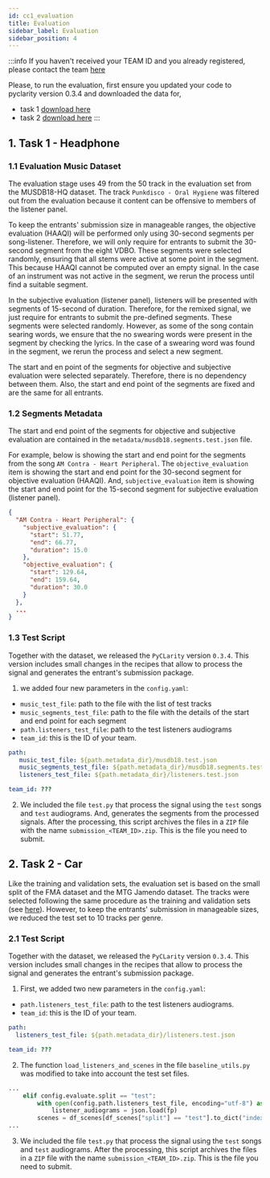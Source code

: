 ```yaml
---
id: cc1_evaluation
title: Evaluation 
sidebar_label: Evaluation
sidebar_position: 4
---
```

:::info
If you haven't received your TEAM ID and you already registered, please contact the team [here](https://groups.google.com/u/1/g/cadenza-challenge)

Please, to run the evaluation, first ensure you updated your code to pyclarity version 0.3.4
and downloaded the data for,
* task 1 [download here](https://forms.gle/UQkuCxqQVxZtGggPA)  
* task 2 [download here](https://forms.gle/2Y7KLZY23i7bH3Lo9)
:::

## 1. Task 1 - Headphone

### 1.1 Evaluation Music Dataset

The evaluation stage uses 49 from the 50 track in the evaluation set from the MUSDB18-HQ dataset.
The track `Punkdisco - Oral Hygiene` was filtered out from the evaluation because it content can be offensive
to members of the listener panel.

To keep the entrants' submission size in manageable ranges, the objective evaluation (HAAQI) will be performed only 
using 30-second segments per song-listener. Therefore, we will only require for entrants to submit the 
30-second segment from the eight VDBO. These segments were selected randomly, ensuring that all stems were active 
at some point in the segment. This because HAAQI cannot be computed over an empty signal.
In the case of an instrument was not active in the segment, we rerun the process until find a suitable segment.

In the subjective evaluation (listener panel), listeners will be presented with segments of 15-second of duration.
Therefore, for the remixed signal, we just require for entrants to submit the pre-defined segments.
These segments were selected randomly. However, as some of the song contain searing words, we ensure that the
no swearing words were present in the segment by checking the lyrics. In the case of a swearing word was found in the 
segment, we rerun the process and select a new segment.

The start and en point of the segments for objective and subjective evaluation were selected separately. Therefore,
there is no dependency between them. Also, the start and end point of the segments are fixed and are the same for all entrants.

### 1.2 Segments Metadata

The start and end point of the segments for objective and subjective evaluation are contained in the 
`metadata/musdb18.segments.test.json` file.

For example, below is showing the start and end point for the segments from the song `AM Contra - Heart Peripheral`.
The `objective_evaluation` item is showing the start and end point for the 30-second segment for objective evaluation (HAAQI).
And, `subjective_evaluation` item is showing the start and end point for the 15-second segment for subjective evaluation (listener panel).
```json
{
  "AM Contra - Heart Peripheral": {
    "subjective_evaluation": {
      "start": 51.77,
      "end": 66.77,
      "duration": 15.0
    },
    "objective_evaluation": {
      "start": 129.64,
      "end": 159.64,
      "duration": 30.0
    }
  },
  ...
}
```

### 1.3 Test Script

Together with the dataset, we released the `PyCLarity` version `0.3.4`.
This version includes small changes in the recipes that allow to process the signal and generates
the entrant's submission package.

1. we added four new parameters in the `config.yaml`:

* `music_test_file`: path to the file with the list of test tracks
* `music_segments_test_file`: path to the file with the details of the start and end point for each segment
* `path.listeners_test_file`: path to the test listeners audiograms
* `team_id`: this is the ID of your team.  

```yaml
path: 
   music_test_file: ${path.metadata_dir}/musdb18.test.json
   music_segments_test_file: ${path.metadata_dir}/musdb18.segments.test.json
   listeners_test_file: ${path.metadata_dir}/listeners.test.json

team_id: ???
```

2. We included the file `test.py` that process the signal using the `test` songs and `test` audiograms. And, generates the 
segments from the processed signals.
After the processing, this script archives the files in a `ZIP` file with the name `submission_<TEAM_ID>.zip`. This is the file
you need to submit.


## 2. Task 2 - Car

Like the training and validation sets, the evaluation set is based on the small split of the FMA dataset and the MTG Jamendo dataset.
The tracks were selected following the same procedure as the training and validation sets (see [here](Data/cc1_data_overview_car#11-music-data)).
However, to keep the entrants' submission in manageable sizes, we reduced the test set to 10 tracks per genre. 

### 2.1 Test Script

Together with the dataset, we released the `PyCLarity` version `0.3.4`.
This version includes small changes in the recipes that allow to process the signal and generates
the entrant's submission package.

1. First, we added two new parameters in the `config.yaml`:

* `path.listeners_test_file`: path to the test listeners audiograms.
* `team_id`: this is the ID of your team.  

```yaml
path:
  listeners_test_file: ${path.metadata_dir}/listeners.test.json

team_id: ???
```

2. The function `load_listeners_and_scenes` in the file `baseline_utils.py` was modified to take into account the 
test set files.
```python
...
    elif config.evaluate.split == "test":
        with open(config.path.listeners_test_file, encoding="utf-8") as fp:
            listener_audiograms = json.load(fp)
        scenes = df_scenes[df_scenes["split"] == "test"].to_dict("index")
...
```

3. We included the file `test.py` that process the signal using the `test` songs and `test` audiograms.
After the processing, this script archives the files in a `ZIP` file with the name `submission_<TEAM_ID>.zip`. This is the file
you need to submit.

